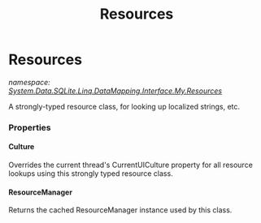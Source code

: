 ﻿---
title: Resources
---

# Resources
_namespace: [System.Data.SQLite.Linq.DataMapping.Interface.My.Resources](N-System.Data.SQLite.Linq.DataMapping.Interface.My.Resources.html)_

A strongly-typed resource class, for looking up localized strings, etc.



### Properties

#### Culture
Overrides the current thread's CurrentUICulture property for all
 resource lookups using this strongly typed resource class.
#### ResourceManager
Returns the cached ResourceManager instance used by this class.

